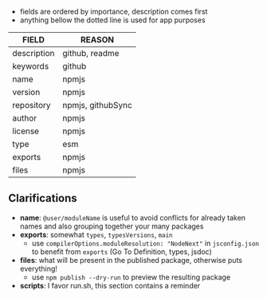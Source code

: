 - fields are ordered by importance, description comes first
- anything bellow the dotted line is used for app purposes

| FIELD       | REASON            |
| ----------- | ----------------- |
| description | github, readme    |
| keywords    | github            |
| name        | npmjs             |
| version     | npmjs             |
| repository  | npmjs, githubSync |
| author      | npmjs             |
| license     | npmjs             |
| type        | esm               |
| exports     | npmjs             |
| files       | npmjs             |


## Clarifications

- **name**: `@user/moduleName` is useful to avoid conflicts for already taken names and also grouping together your many packages
- **exports**: somewhat `types`, `typesVersions`, `main`
  - use `compilerOptions.moduleResolution: "NodeNext"` in `jsconfig.json` to benefit from `exports` (Go To Definition, types, jsdoc)
- **files**: what will be present in the published package, otherwise puts everything!
  - use `npm publish --dry-run` to preview the resulting package
- **scripts**: I favor run.sh, this section contains a reminder


<!-- https://stackoverflow.com/questions/58990498/new-package-json-exports-field-not-working-with-typescript -->